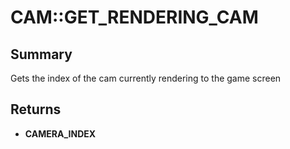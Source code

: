 # CAM::GET_RENDERING_CAM

## Summary
Gets the index of the cam currently rendering to the game screen

## Returns
* **CAMERA_INDEX**